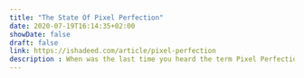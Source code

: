 ```yaml
---
title: "The State Of Pixel Perfection"
date: 2020-07-19T16:14:35+02:00
showDate: false
draft: false
link: https://ishadeed.com/article/pixel-perfection
description : When was the last time you heard the term Pixel Perfection? Depending on who you work with, the last time could range from today or years ago. 
---
```

